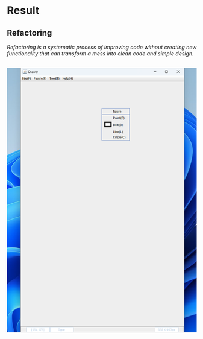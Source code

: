 
# Result
## Refactoring
*Refactoring is a systematic process of improving code
without creating new functionality that can transform
a mess into clean code and simple design.*

## 
![App Screenshot](/Refactoring/src/refact.png)



